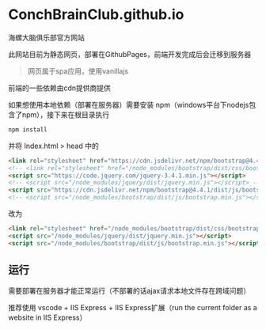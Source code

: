# ConchBrainClub.github.io
海螺大脑俱乐部官方网站

此网站目前为静态网页，部署在GithubPages，前端开发完成后会迁移到服务器

> 网页属于spa应用，使用vanillajs

前端的一些依赖由cdn提供商提供

如果想使用本地依赖（部署在服务器）需要安装 npm（windows平台下nodejs包含了npm），接下来在根目录执行

```bash
npm install
```
并将 Index.html > head 中的

```html
<link rel="stylesheet" href="https://cdn.jsdelivr.net/npm/bootstrap@4.4.1/dist/css/bootstrap.min.css"/>
<!-- <link rel="stylesheet" href="/node_modules/bootstrap/dist/css/bootstrap.min.css"/> -->
<script src="https://code.jquery.com/jquery-3.4.1.min.js"></script>
<!-- <script src="/node_modules/jquery/dist/jquery.min.js"></script> -->
<script src="https://cdn.jsdelivr.net/npm/bootstrap@4.4.1/dist/js/bootstrap.min.js"></script>
<!-- <script src="/node_modules/bootstrap/dist/js/bootstrap.min.js"></script> -->
```

改为

```html
<link rel="stylesheet" href="/node_modules/bootstrap/dist/css/bootstrap.min.css"/>
<script src="/node_modules/jquery/dist/jquery.min.js"></script>
<script src="/node_modules/bootstrap/dist/js/bootstrap.min.js"></script>
```

## 运行
需要部署在服务器才能正常运行（不部署的话ajax请求本地文件存在跨域问题）

推荐使用 vscode + IIS Express + IIS Express扩展（run the current folder as a website in IIS Express）